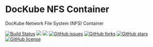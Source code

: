 # DocKube NFS Container
DocKube Network File System (NFS) Container

[![Build Status](https://travis-ci.org/dockube/dockube-nfs.svg?branch=master)](https://travis-ci.org/dockube/dockube-nfs) [![](https://images.microbadger.com/badges/image/dockube/dockube-nfs:16.04.svg)](https://microbadger.com/images/dockube/dockube-nfs:16.04 "Layers") [![](https://images.microbadger.com/badges/version/dockube/dockube-nfs:16.04.svg)](https://microbadger.com/images/dockube/dockube-nfs:16.04 "Version") [![GitHub issues](https://img.shields.io/github/issues/dockube/dockube-nfs.svg)](https://github.com/dockube/dockube-nfs/issues) [![GitHub forks](https://img.shields.io/github/forks/dockube/dockube-nfs.svg)](https://github.com/dockube/dockube-nfs/network) [![GitHub stars](https://img.shields.io/github/stars/dockube/dockube-nfs.svg)](https://github.com/dockube/dockube-nfs/stargazers) [![GitHub license](https://img.shields.io/badge/license-Apache-blue.svg)](https://raw.githubusercontent.com/dockube/dockube-nfs/master/LICENSE)
